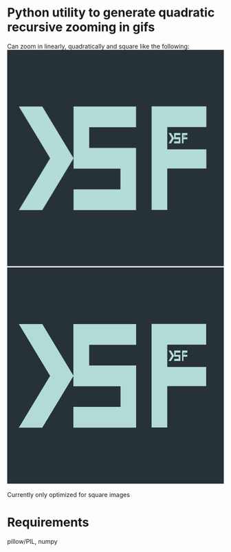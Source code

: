 # Python utility to generate quadratic recursive zooming in gifs
Can zoom in linearly, quadratically and square like the following:
![](zoom.png)
![](linear.gif)

Currently only optimized for square images

# Requirements
pillow/PIL, numpy
